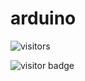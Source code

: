 # arduino

![visitors](https://visitor-badge.laobi.icu/badge?page_id=page.id)

<img src="https://visitor-badge.laobi.icu/badge?page_id=theHashem" alt="visitor badge"/>
         
